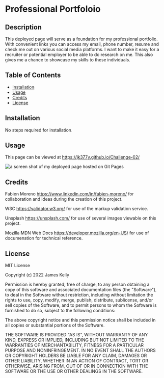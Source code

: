 # Professional Portfoloio

## Description

This deployed page will serve as a foundation for my professional portfolio.  With convenient links you can access my email, phone number, resume and check me out on various social media platforms. I want to make it easy for a recruiter or potential employer to be able to do research on me. This also gives me a chance to showcase my skills to these individuals.

## Table of Contents

- [Installation](#installation)
- [Usage](#usage)
- [Credits](#credits)
- [License](#license)

## Installation

No steps required for installation.

## Usage

This page can be viewed at https://jk377y.github.io/Challenge-02/

![a screen shot of my deployed page hosted on Git Pages](./develop/asses/images/challenge2-deployed.png)

## Credits

Fabien Moreno https://www.linkedin.com/in/fabien-moreno/ for collaboration and ideas during the creation of this project.

W3C https://validator.w3.org/ for use of the markup validation service.

Unsplash https://unsplash.com/ for use of several images viewable on this project.

Mozilla MDN Web Docs https://developer.mozilla.org/en-US/ for use of documenation for technical reference.


## License

MIT License

Copyright (c) 2022 James Kelly

Permission is hereby granted, free of charge, to any person obtaining a copy
of this software and associated documentation files (the "Software"), to deal
in the Software without restriction, including without limitation the rights
to use, copy, modify, merge, publish, distribute, sublicense, and/or sell
copies of the Software, and to permit persons to whom the Software is
furnished to do so, subject to the following conditions:

The above copyright notice and this permission notice shall be included in all
copies or substantial portions of the Software.

THE SOFTWARE IS PROVIDED "AS IS", WITHOUT WARRANTY OF ANY KIND, EXPRESS OR
IMPLIED, INCLUDING BUT NOT LIMITED TO THE WARRANTIES OF MERCHANTABILITY,
FITNESS FOR A PARTICULAR PURPOSE AND NONINFRINGEMENT. IN NO EVENT SHALL THE
AUTHORS OR COPYRIGHT HOLDERS BE LIABLE FOR ANY CLAIM, DAMAGES OR OTHER
LIABILITY, WHETHER IN AN ACTION OF CONTRACT, TORT OR OTHERWISE, ARISING FROM,
OUT OF OR IN CONNECTION WITH THE SOFTWARE OR THE USE OR OTHER DEALINGS IN THE
SOFTWARE.